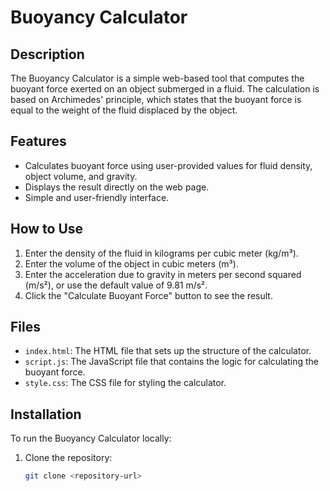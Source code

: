 # Buoyancy Calculator

## Description
The Buoyancy Calculator is a simple web-based tool that computes the buoyant force exerted on an object submerged in a fluid. The calculation is based on Archimedes' principle, which states that the buoyant force is equal to the weight of the fluid displaced by the object.

## Features
- Calculates buoyant force using user-provided values for fluid density, object volume, and gravity.
- Displays the result directly on the web page.
- Simple and user-friendly interface.

## How to Use
1. Enter the density of the fluid in kilograms per cubic meter (kg/m³).
2. Enter the volume of the object in cubic meters (m³).
3. Enter the acceleration due to gravity in meters per second squared (m/s²), or use the default value of 9.81 m/s².
4. Click the "Calculate Buoyant Force" button to see the result.

## Files
- `index.html`: The HTML file that sets up the structure of the calculator.
- `script.js`: The JavaScript file that contains the logic for calculating the buoyant force.
- `style.css`: The CSS file for styling the calculator.

## Installation
To run the Buoyancy Calculator locally:
1. Clone the repository:
   ```bash
   git clone <repository-url>
